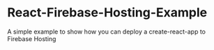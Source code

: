# React-Firebase-Hosting-Example
A simple example to show how you can deploy a create-react-app to Firebase Hosting
